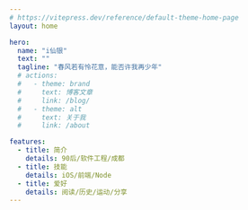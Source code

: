 ```yaml
---
# https://vitepress.dev/reference/default-theme-home-page
layout: home

hero:
  name: "i仙银"
  text: ""
  tagline: "春风若有怜花意，能否许我再少年"
  # actions:
  #   - theme: brand
  #     text: 博客文章
  #     link: /blog/
  #   - theme: alt
  #     text: 关于我
  #     link: /about

features:
  - title: 简介
    details: 90后/软件工程/成都
  - title: 技能
    details: iOS/前端/Node
  - title: 爱好
    details: 阅读/历史/运动/分享
---
```


